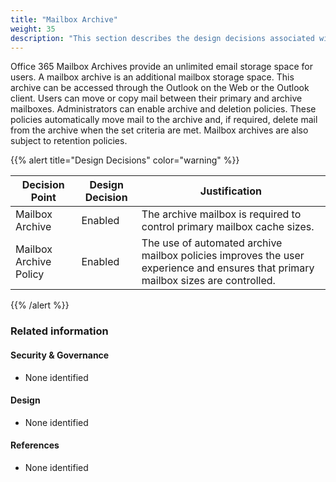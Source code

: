 ```yaml
---
title: "Mailbox Archive"
weight: 35
description: "This section describes the design decisions associated with Exchange Online for system(s) built using ASD's Blueprint for Secure Cloud."
---
```


Office 365 Mailbox Archives provide an unlimited email storage space for users. A mailbox archive is an additional mailbox storage space. This archive can be accessed through the Outlook on the Web or the Outlook client. Users can move or copy mail between their primary and archive mailboxes. Administrators can enable archive and deletion policies. These policies automatically move mail to the archive and, if required, delete mail from the archive when the set criteria are met. Mailbox archives are also subject to retention policies.

{{% alert title="Design Decisions" color="warning" %}}

| Decision Point         | Design Decision | Justification                                                                                                                     |
|------------------------|-----------------|-----------------------------------------------------------------------------------------------------------------------------------|
| Mailbox Archive        | Enabled         | The archive mailbox is required to control primary mailbox cache sizes.                                                           |
| Mailbox Archive Policy | Enabled         | The use of automated archive mailbox policies improves the user experience and ensures that primary mailbox sizes are controlled. |

{{% /alert %}}

### Related information

#### Security & Governance

* None identified

#### Design

* None identified

#### References

* None identified